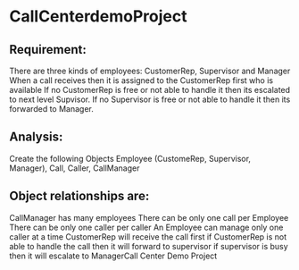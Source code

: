 # CallCenterdemoProject #

## Requirement: ##

There are three kinds of employees: CustomerRep, Supervisor and Manager
When a call receives then it is assigned to the CustomerRep first who is available
If no CustomerRep is free or not able to handle it then its escalated to next level Supvisor.
If no Supervisor is free or not able to handle it then its forwarded to Manager.

## Analysis: ##
Create the following Objects
Employee (CustomeRep, Supervisor, Manager), Call, Caller, CallManager

## Object relationships are: ##
CallManager has many employees There can be only one call per Employee There can be only one caller per caller An Employee can manage only one caller at a time CustomerRep will receive the call first if CustomerRep is not able to handle the call then it will forward to supervisor if supervisor is busy then it will escalate to ManagerCall Center Demo Project 
